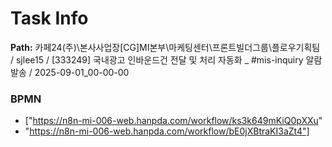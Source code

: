 # Task Info

**Path:** 카페24(주)\본사사업장\[CG]MI본부\마케팅센터\프론트빌더그룹\플로우기획팀 / sjlee15 / [333249] 국내광고 인바운드건 전달 및 처리 자동화 _ #mis-inquiry 알람 발송 / 2025-09-01_00-00-00

### BPMN
- ["https://n8n-mi-006-web.hanpda.com/workflow/ks3k649mKiQ0pXXu"
- "https://n8n-mi-006-web.hanpda.com/workflow/bE0jXBtraKI3aZt4"]

